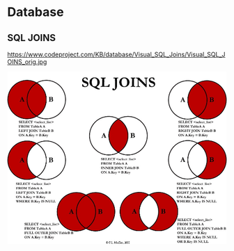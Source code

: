 # Database

## SQL JOINS

https://www.codeproject.com/KB/database/Visual_SQL_Joins/Visual_SQL_JOINS_orig.jpg

![](2020-10-14-13-18-03.png)